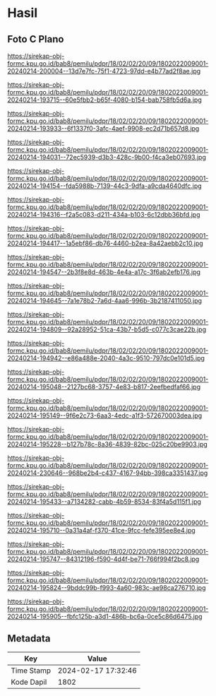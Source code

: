 # Hasil

## Foto C Plano

https://sirekap-obj-formc.kpu.go.id/bab8/pemilu/pdpr/18/02/02/20/09/1802022009001-20240214-200004--13d7e7fc-75f1-4723-97dd-e4b77ad2f8ae.jpg

https://sirekap-obj-formc.kpu.go.id/bab8/pemilu/pdpr/18/02/02/20/09/1802022009001-20240214-193715--60e5fbb2-b65f-4080-b154-bab758fb5d6a.jpg

https://sirekap-obj-formc.kpu.go.id/bab8/pemilu/pdpr/18/02/02/20/09/1802022009001-20240214-193933--6f1337f0-3afc-4aef-9908-ec2d71b657d8.jpg

https://sirekap-obj-formc.kpu.go.id/bab8/pemilu/pdpr/18/02/02/20/09/1802022009001-20240214-194031--72ec5939-d3b3-428c-9b00-f4ca3eb07693.jpg

https://sirekap-obj-formc.kpu.go.id/bab8/pemilu/pdpr/18/02/02/20/09/1802022009001-20240214-194154--fda5988b-7139-44c3-9dfa-a9cda4640dfc.jpg

https://sirekap-obj-formc.kpu.go.id/bab8/pemilu/pdpr/18/02/02/20/09/1802022009001-20240214-194316--f2a5c083-d211-434a-b103-6c12dbb36bfd.jpg

https://sirekap-obj-formc.kpu.go.id/bab8/pemilu/pdpr/18/02/02/20/09/1802022009001-20240214-194417--1a5ebf86-db76-4460-b2ea-8a42aebb2c10.jpg

https://sirekap-obj-formc.kpu.go.id/bab8/pemilu/pdpr/18/02/02/20/09/1802022009001-20240214-194547--2b3f8e8d-463b-4e4a-a17c-3f6ab2efb176.jpg

https://sirekap-obj-formc.kpu.go.id/bab8/pemilu/pdpr/18/02/02/20/09/1802022009001-20240214-194645--7a1e78b2-7a6d-4aa6-996b-3b2187411050.jpg

https://sirekap-obj-formc.kpu.go.id/bab8/pemilu/pdpr/18/02/02/20/09/1802022009001-20240214-194809--92a28952-51ca-43b7-b5d5-c077c3cae22b.jpg

https://sirekap-obj-formc.kpu.go.id/bab8/pemilu/pdpr/18/02/02/20/09/1802022009001-20240214-194942--e86a488e-2040-4a3c-9510-797dc0e101d5.jpg

https://sirekap-obj-formc.kpu.go.id/bab8/pemilu/pdpr/18/02/02/20/09/1802022009001-20240214-195048--2127bc68-3757-4e83-b817-2eefbedfaf66.jpg

https://sirekap-obj-formc.kpu.go.id/bab8/pemilu/pdpr/18/02/02/20/09/1802022009001-20240214-195149--9f6e2c73-6aa3-4edc-a1f3-572670003dea.jpg

https://sirekap-obj-formc.kpu.go.id/bab8/pemilu/pdpr/18/02/02/20/09/1802022009001-20240214-195228--b127b78c-8a36-4839-82bc-025c20be9903.jpg

https://sirekap-obj-formc.kpu.go.id/bab8/pemilu/pdpr/18/02/02/20/09/1802022009001-20240214-230646--968be2b4-c437-4167-94bb-398ca3351437.jpg

https://sirekap-obj-formc.kpu.go.id/bab8/pemilu/pdpr/18/02/02/20/09/1802022009001-20240214-195433--a7134282-cabb-4b59-8534-83f4a5d115f1.jpg

https://sirekap-obj-formc.kpu.go.id/bab8/pemilu/pdpr/18/02/02/20/09/1802022009001-20240214-195710--0a31a4af-f370-41ce-9fcc-fefe395ee8e4.jpg

https://sirekap-obj-formc.kpu.go.id/bab8/pemilu/pdpr/18/02/02/20/09/1802022009001-20240214-195747--84312196-f590-4d4f-be71-766f994f2bc8.jpg

https://sirekap-obj-formc.kpu.go.id/bab8/pemilu/pdpr/18/02/02/20/09/1802022009001-20240214-195824--9bddc99b-f993-4a60-983c-ae98ca276710.jpg

https://sirekap-obj-formc.kpu.go.id/bab8/pemilu/pdpr/18/02/02/20/09/1802022009001-20240214-195905--fbfc125b-a3d1-486b-bc6a-0ce5c86d6475.jpg


## Metadata

| Key        | Value               |
| ---------- | ------------------- |
| Time Stamp | 2024-02-17 17:32:46 |
| Kode Dapil | 1802                |



